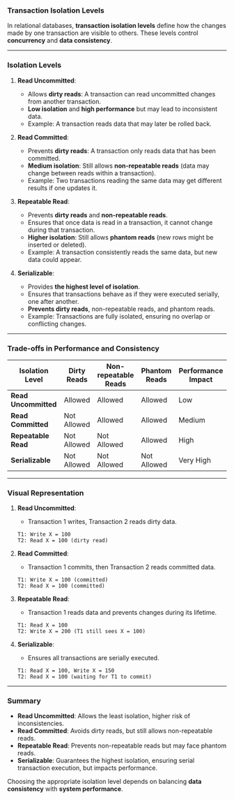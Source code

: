 ### **Transaction Isolation Levels**

In relational databases, **transaction isolation levels** define how the changes made by one transaction are visible to others. These levels control **concurrency** and **data consistency**.

---

### **Isolation Levels**

1. **Read Uncommitted**:
   - Allows **dirty reads**: A transaction can read uncommitted changes from another transaction.
   - **Low isolation** and **high performance** but may lead to inconsistent data.
   - Example: A transaction reads data that may later be rolled back.

2. **Read Committed**:
   - Prevents **dirty reads**: A transaction only reads data that has been committed.
   - **Medium isolation**: Still allows **non-repeatable reads** (data may change between reads within a transaction).
   - Example: Two transactions reading the same data may get different results if one updates it.

3. **Repeatable Read**:
   - Prevents **dirty reads** and **non-repeatable reads**.
   - Ensures that once data is read in a transaction, it cannot change during that transaction.
   - **Higher isolation**: Still allows **phantom reads** (new rows might be inserted or deleted).
   - Example: A transaction consistently reads the same data, but new data could appear.

4. **Serializable**:
   - Provides **the highest level of isolation**.
   - Ensures that transactions behave as if they were executed serially, one after another.
   - **Prevents dirty reads**, non-repeatable reads, and phantom reads.
   - Example: Transactions are fully isolated, ensuring no overlap or conflicting changes.

---

### **Trade-offs in Performance and Consistency**

| **Isolation Level**  | **Dirty Reads**   | **Non-repeatable Reads** | **Phantom Reads**  | **Performance Impact** |
|----------------------|-------------------|--------------------------|--------------------|------------------------|
| **Read Uncommitted**  | Allowed           | Allowed                  | Allowed            | Low                    |
| **Read Committed**    | Not Allowed       | Allowed                  | Allowed            | Medium                 |
| **Repeatable Read**   | Not Allowed       | Not Allowed              | Allowed            | High                   |
| **Serializable**      | Not Allowed       | Not Allowed              | Not Allowed        | Very High              |

---

### **Visual Representation**

1. **Read Uncommitted**:  
   - Transaction 1 writes, Transaction 2 reads dirty data.

   ```
   T1: Write X = 100
   T2: Read X = 100 (dirty read)
   ```

2. **Read Committed**:  
   - Transaction 1 commits, then Transaction 2 reads committed data.

   ```
   T1: Write X = 100 (committed)
   T2: Read X = 100 (committed)
   ```

3. **Repeatable Read**:  
   - Transaction 1 reads data and prevents changes during its lifetime.

   ```
   T1: Read X = 100
   T2: Write X = 200 (T1 still sees X = 100)
   ```

4. **Serializable**:  
   - Ensures all transactions are serially executed.

   ```
   T1: Read X = 100, Write X = 150
   T2: Read X = 100 (waiting for T1 to commit)
   ```

---

### **Summary**

- **Read Uncommitted**: Allows the least isolation, higher risk of inconsistencies.
- **Read Committed**: Avoids dirty reads, but still allows non-repeatable reads.
- **Repeatable Read**: Prevents non-repeatable reads but may face phantom reads.
- **Serializable**: Guarantees the highest isolation, ensuring serial transaction execution, but impacts performance. 

Choosing the appropriate isolation level depends on balancing **data consistency** with **system performance**.
